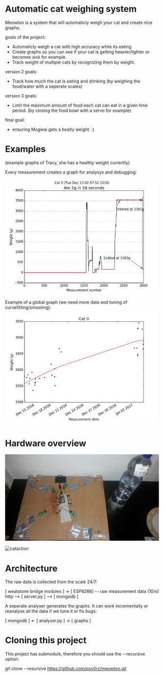 # Automatic cat weighing system 

Meowton is a system that will automaticly weigh your cat and create nice graphs.

goals of the project:

* Automaticly weigh a cat with high accuracy while its eating
* Create graphs so you can see if your cat is getting heavier/lighter or becomes sick for example.
* Track weight of multiple cats by recognizing them by weight.

version 2 goals:
* Track how much the cat is eating and drinking (by weighing the food/water with a seperate scales)

version 3 goals:
* Limit the maximum amount of food each cat can eat in a given time period. (by closing the food bowl with a servo for example)

final goal: 
* ensuring Mogwai gets a healty weight. :)

# Examples

(example graphs of Tracy, she has a healthy weight currently)

Every measurement creates a graph for analysys and debugging:

![cat 0](https://github.com/psy0rz/meowton/blob/master/examples/1481594272.png?raw=true)

Example of a global graph (we need more data and tuning of curvefitting/smooting):
![global](https://github.com/psy0rz/meowton/blob/master/examples/Cat%200.png?raw=true)

# Hardware overview

![electronics](https://github.com/psy0rz/meowton/blob/master/examples/20170104_015539.jpg?raw=true)

![cataction](https://github.com/psy0rz/meowton/blob/master/examples/20170104_015321.jpg?raw=true)


# Architecture

The raw data is collected from the scale 24/7:

[ weatstone bridge modules ] -> [ ESP8266] -- raw measurement data (10/s) http --> [ server.py ] --> [ mongodb ]

A seperate analyser generates the graphs. It can work incrementally or reanalyse all the data if we tune it or fix bugs:

[ mongodb ] <- [ analyser.py ] -> [ graphs ]


# Cloning this project

This project has submodule, therefore you should use the --recursive option:

 git clone --resursive https://github.com/psy0rz/meowton.git


